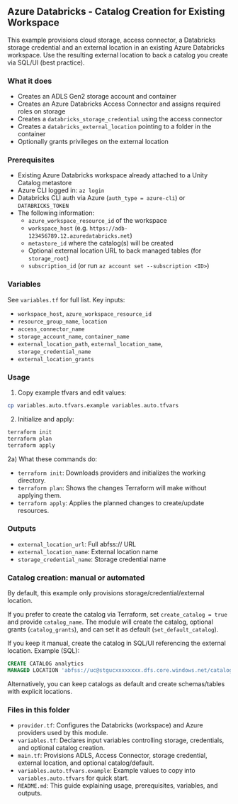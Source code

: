 ## Azure Databricks - Catalog Creation for Existing Workspace

This example provisions cloud storage, access connector, a Databricks storage credential and an external location in an existing Azure Databricks workspace. Use the resulting external location to back a catalog you create via SQL/UI (best practice).

### What it does
- Creates an ADLS Gen2 storage account and container
- Creates an Azure Databricks Access Connector and assigns required roles on storage
- Creates a `databricks_storage_credential` using the access connector
- Creates a `databricks_external_location` pointing to a folder in the container
- Optionally grants privileges on the external location

### Prerequisites
- Existing Azure Databricks workspace already attached to a Unity Catalog metastore
- Azure CLI logged in: `az login`
- Databricks CLI auth via Azure (`auth_type = azure-cli`) or `DATABRICKS_TOKEN`
- The following information:
  - `azure_workspace_resource_id` of the workspace
  - `workspace_host` (e.g. `https://adb-123456789.12.azuredatabricks.net`)
  - `metastore_id` where the catalog(s) will be created
  - Optional external location URL to back managed tables (for `storage_root`)
  - `subscription_id` (or run `az account set --subscription <ID>`)

### Variables
See `variables.tf` for full list. Key inputs:
- `workspace_host`, `azure_workspace_resource_id`
- `resource_group_name`, `location`
- `access_connector_name`
- `storage_account_name`, `container_name`
- `external_location_path`, `external_location_name`, `storage_credential_name`
- `external_location_grants`

### Usage
1) Copy example tfvars and edit values:
```bash
cp variables.auto.tfvars.example variables.auto.tfvars
```

2) Initialize and apply:
```bash
terraform init
terraform plan
terraform apply
```

2a) What these commands do:
- `terraform init`: Downloads providers and initializes the working directory.
- `terraform plan`: Shows the changes Terraform will make without applying them.
- `terraform apply`: Applies the planned changes to create/update resources.

### Outputs
- `external_location_url`: Full abfss:// URL
- `external_location_name`: External location name
- `storage_credential_name`: Storage credential name

### Catalog creation: manual or automated
By default, this example only provisions storage/credential/external location.

If you prefer to create the catalog via Terraform, set `create_catalog = true` and provide `catalog_name`. The module will create the catalog, optional grants (`catalog_grants`), and can set it as default (`set_default_catalog`).

If you keep it manual, create the catalog in SQL/UI referencing the external location. Example (SQL):
```sql
CREATE CATALOG analytics
MANAGED LOCATION 'abfss://uc@stgucxxxxxxxx.dfs.core.windows.net/catalogs/analytics';
```
Alternatively, you can keep catalogs as default and create schemas/tables with explicit locations.


### Files in this folder
- `provider.tf`: Configures the Databricks (workspace) and Azure providers used by this module.
- `variables.tf`: Declares input variables controlling storage, credentials, and optional catalog creation.
- `main.tf`: Provisions ADLS, Access Connector, storage credential, external location, and optional catalog/default.
- `variables.auto.tfvars.example`: Example values to copy into `variables.auto.tfvars` for quick start.
- `README.md`: This guide explaining usage, prerequisites, variables, and outputs.


